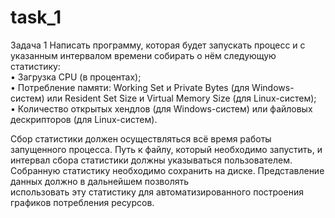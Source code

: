 # task_1

Задача 1
Написать программу, которая будет запускать процесс и с указанным интервалом времени собирать о нём следующую статистику:  
    • Загрузка CPU (в процентах);  
    • Потребление памяти: Working Set и Private Bytes (для Windows-систем) или Resident Set Size и Virtual Memory Size (для Linux-систем);  
    • Количество открытых хендлов (для Windows-систем) или файловых дескрипторов (для Linux-систем).  
    
Сбор статистики должен осуществляться всё время работы запущенного процесса. Путь к файлу, который необходимо запустить, и интервал сбора статистики должны указываться пользователем.  
Собранную статистику необходимо сохранить на диске. Представление данных должно в дальнейшем позволять   
использовать эту статистику для автоматизированного построения графиков потребления ресурсов.
